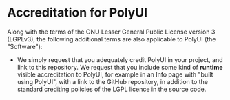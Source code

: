 # Accreditation for PolyUI 
Along with the terms of the GNU Lesser General Public License version 3 (LGPLv3), the following additional terms are also applicable to PolyUI (the "Software"):
 - We simply request that you adequately credit PolyUI in your project, and link to this repository. We request that you include some kind of **runtime** visible accreditation to PolyUI, for example in an Info page with "built using PolyUI", with a link to the GitHub repository, in addition to the standard crediting policies of the LGPL licence in the source code.